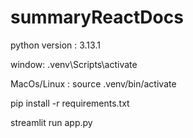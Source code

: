 # summaryReactDocs
python version : 3.13.1

window: .venv\Scripts\activate

MacOs/Linux : source .venv/bin/activate 

pip install -r requirements.txt

streamlit run app.py
